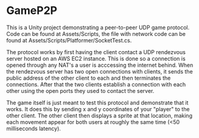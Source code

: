 # GameP2P
This is a Unity project demonstrating a peer-to-peer UDP game protocol. Code can be found at Assets/Scripts, the file with network code can be found at Assets/Scripts/Platformer/SocketTest.cs. 

The protocol works by first having the client contact a UDP rendezvous server hosted on an AWS EC2 instance. This is done so a connection is opened through any NAT's a user is acccessing the internet behind. When the rendezvous server has two open connections with clients, it sends the public address of the other client to each and then terminates the connections. After that the two clients establish a connection with each other using the open ports they used to contact the server.

The game itself is just meant to test this protocol and demonstrate that it works. It does this by sending x and y coordinates of your "player" to the other client. The other client then displays a sprite at that location, making each movement appear for both users at roughly the same time (<50 milliseconds latency).
